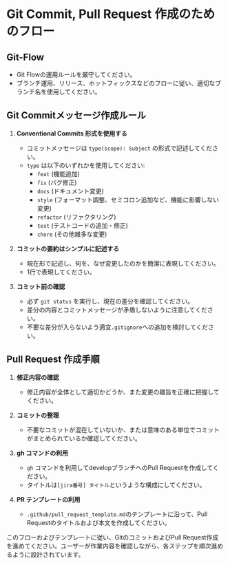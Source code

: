 # Git Commit, Pull Request 作成のためのフロー

## Git-Flow

- Git Flowの運用ルールを厳守してください。
- ブランチ運用、リリース、ホットフィックスなどのフローに従い、適切なブランチ名を使用してください。

## Git Commitメッセージ作成ルール

1. **Conventional Commits 形式を使用する**
   - コミットメッセージは `type(scope): Subject` の形式で記述してください。
   - `type` は以下のいずれかを使用してください:
     - `feat` (機能追加)
     - `fix` (バグ修正)
     - `docs` (ドキュメント変更)
     - `style` (フォーマット調整、セミコロン追加など、機能に影響しない変更)
     - `refactor` (リファクタリング)
     - `test` (テストコードの追加・修正)
     - `chore` (その他雑多な変更)

2. **コミットの要約はシンプルに記述する**
   - 現在形で記述し、何を、なぜ変更したのかを簡潔に表現してください。
   - 1行で表現してください。

3. **コミット前の確認**
   - 必ず `git status` を実行し、現在の差分を確認してください。
   - 差分の内容とコミットメッセージが矛盾しないように注意してください。
   - 不要な差分が入らないよう適宜`.gitignore`への追加を検討してください。

## Pull Request 作成手順

1. **修正内容の確認**
   - 修正内容が全体として適切かどうか、また変更の趣旨を正確に把握してください。

2. **コミットの整理**
   - 不要なコミットが混在していないか、または意味のある単位でコミットがまとめられているか確認してください。

3. **gh コマンドの利用**
   - `gh` コマンドを利用してdevelopブランチへのPull Requestを作成してください。
   - タイトルは`[jira番号] タイトル`というような構成にしてください。

4. **PR テンプレートの利用**
   - `.github/pull_request_template.md`のテンプレートに沿って、Pull Requestのタイトルおよび本文を作成してください。

このフローおよびテンプレートに従い、GitのコミットおよびPull Request作成を進めてください。ユーザーが作業内容を確認しながら、各ステップを順次進めるように設計されています。
